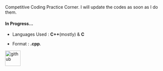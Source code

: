 Competitive Coding Practice Corner.
I will update the codes as soon as I do them.
#### In Progress...
- Languages Used : **C++**(mostly) & **C**

- Format : **.cpp**.



[<img src='https://camo.githubusercontent.com/5fca3db52c463447c36cbf864b01eac247219e56ce24dc0169a66c62ae53a481/68747470733a2f2f6d656469612e67697068792e636f6d2f6d656469612f6475334a336358797a686a3735494f6776412f67697068792e676966' alt='github' height='50'>](https://github.com/shikharkrdixit)

